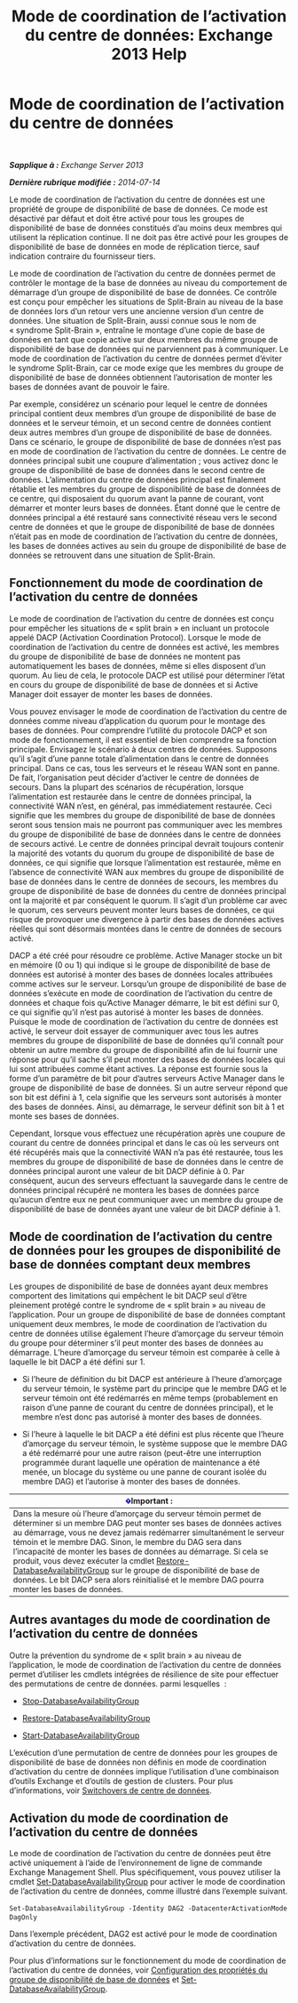 ﻿---
title: 'Mode de coordination de l’activation du centre de données: Exchange 2013 Help'
TOCTitle: Mode de coordination de l’activation du centre de données
ms:assetid: 57e4bf22-eeae-42a5-beb3-d68d06489592
ms:mtpsurl: https://technet.microsoft.com/fr-fr/library/Dd979790(v=EXCHG.150)
ms:contentKeyID: 50478249
ms.date: 05/23/2018
mtps_version: v=EXCHG.150
ms.translationtype: MT
---

# Mode de coordination de l’activation du centre de données

 

_**Sapplique à :** Exchange Server 2013_

_**Dernière rubrique modifiée :** 2014-07-14_

Le mode de coordination de l’activation du centre de données est une propriété de groupe de disponibilité de base de données. Ce mode est désactivé par défaut et doit être activé pour tous les groupes de disponibilité de base de données constitués d’au moins deux membres qui utilisent la réplication continue. Il ne doit pas être activé pour les groupes de disponibilité de base de données en mode de réplication tierce, sauf indication contraire du fournisseur tiers.

Le mode de coordination de l’activation du centre de données permet de contrôler le montage de la base de données au niveau du comportement de démarrage d’un groupe de disponibilité de base de données. Ce contrôle est conçu pour empêcher les situations de Split-Brain au niveau de la base de données lors d’un retour vers une ancienne version d’un centre de données. Une situation de Split-Brain, aussi connue sous le nom de « syndrome Split-Brain », entraîne le montage d’une copie de base de données en tant que copie active sur deux membres du même groupe de disponibilité de base de données qui ne parviennent pas à communiquer. Le mode de coordination de l’activation du centre de données permet d’éviter le syndrome Split-Brain, car ce mode exige que les membres du groupe de disponibilité de base de données obtiennent l’autorisation de monter les bases de données avant de pouvoir le faire.

Par exemple, considérez un scénario pour lequel le centre de données principal contient deux membres d’un groupe de disponibilité de base de données et le serveur témoin, et un second centre de données contient deux autres membres d’un groupe de disponibilité de base de données. Dans ce scénario, le groupe de disponibilité de base de données n’est pas en mode de coordination de l’activation du centre de données. Le centre de données principal subit une coupure d’alimentation ; vous activez donc le groupe de disponibilité de base de données dans le second centre de données. L’alimentation du centre de données principal est finalement rétablie et les membres du groupe de disponibilité de base de données de ce centre, qui disposaient du quorum avant la panne de courant, vont démarrer et monter leurs bases de données. Étant donné que le centre de données principal a été restauré sans connectivité réseau vers le second centre de données et que le groupe de disponibilité de base de données n’était pas en mode de coordination de l’activation du centre de données, les bases de données actives au sein du groupe de disponibilité de base de données se retrouvent dans une situation de Split-Brain.

## Fonctionnement du mode de coordination de l’activation du centre de données

Le mode de coordination de l’activation du centre de données est conçu pour empêcher les situations de « split brain » en incluant un protocole appelé DACP (Activation Coordination Protocol). Lorsque le mode de coordination de l’activation du centre de données est activé, les membres du groupe de disponibilité de base de données ne montent pas automatiquement les bases de données, même si elles disposent d’un quorum. Au lieu de cela, le protocole DACP est utilisé pour déterminer l’état en cours du groupe de disponibilité de base de données et si Active Manager doit essayer de monter les bases de données.

Vous pouvez envisager le mode de coordination de l’activation du centre de données comme niveau d’application du quorum pour le montage des bases de données. Pour comprendre l’utilité du protocole DACP et son mode de fonctionnement, il est essentiel de bien comprendre sa fonction principale. Envisagez le scénario à deux centres de données. Supposons qu’il s’agit d’une panne totale d’alimentation dans le centre de données principal. Dans ce cas, tous les serveurs et le réseau WAN sont en panne. De fait, l’organisation peut décider d’activer le centre de données de secours. Dans la plupart des scénarios de récupération, lorsque l’alimentation est restaurée dans le centre de données principal, la connectivité WAN n’est, en général, pas immédiatement restaurée. Ceci signifie que les membres du groupe de disponibilité de base de données seront sous tension mais ne pourront pas communiquer avec les membres du groupe de disponibilité de base de données dans le centre de données de secours activé. Le centre de données principal devrait toujours contenir la majorité des votants du quorum du groupe de disponibilité de base de données, ce qui signifie que lorsque l’alimentation est restaurée, même en l’absence de connectivité WAN aux membres du groupe de disponibilité de base de données dans le centre de données de secours, les membres du groupe de disponibilité de base de données du centre de données principal ont la majorité et par conséquent le quorum. Il s’agit d’un problème car avec le quorum, ces serveurs peuvent monter leurs bases de données, ce qui risque de provoquer une divergence à partir des bases de données actives réelles qui sont désormais montées dans le centre de données de secours activé.

DACP a été créé pour résoudre ce problème. Active Manager stocke un bit en mémoire (0 ou 1) qui indique si le groupe de disponibilité de base de données est autorisé à monter des bases de données locales attribuées comme actives sur le serveur. Lorsqu’un groupe de disponibilité de base de données s’exécute en mode de coordination de l’activation du centre de données et chaque fois qu’Active Manager démarre, le bit est défini sur 0, ce qui signifie qu’il n’est pas autorisé à monter les bases de données. Puisque le mode de coordination de l’activation du centre de données est activé, le serveur doit essayer de communiquer avec tous les autres membres du groupe de disponibilité de base de données qu’il connaît pour obtenir un autre membre du groupe de disponibilité afin de lui fournir une réponse pour qu’il sache s’il peut monter des bases de données locales qui lui sont attribuées comme étant actives. La réponse est fournie sous la forme d’un paramètre de bit pour d’autres serveurs Active Manager dans le groupe de disponibilité de base de données. Si un autre serveur répond que son bit est défini à 1, cela signifie que les serveurs sont autorisés à monter des bases de données. Ainsi, au démarrage, le serveur définit son bit à 1 et monte ses bases de données.

Cependant, lorsque vous effectuez une récupération après une coupure de courant du centre de données principal et dans le cas où les serveurs ont été récupérés mais que la connectivité WAN n’a pas été restaurée, tous les membres du groupe de disponibilité de base de données dans le centre de données principal auront une valeur de bit DACP définie à 0. Par conséquent, aucun des serveurs effectuant la sauvegarde dans le centre de données principal récupéré ne montera les bases de données parce qu’aucun d’entre eux ne peut communiquer avec un membre du groupe de disponibilité de base de données ayant une valeur de bit DACP définie à 1.

## Mode de coordination de l’activation du centre de données pour les groupes de disponibilité de base de données comptant deux membres

Les groupes de disponibilité de base de données ayant deux membres comportent des limitations qui empêchent le bit DACP seul d’être pleinement protégé contre le syndrome de « split brain » au niveau de l’application. Pour un groupe de disponibilité de base de données comptant uniquement deux membres, le mode de coordination de l’activation du centre de données utilise également l’heure d’amorçage du serveur témoin du groupe pour déterminer s’il peut monter des bases de données au démarrage. L’heure d’amorçage du serveur témoin est comparée à celle à laquelle le bit DACP a été défini sur 1.

  - Si l’heure de définition du bit DACP est antérieure à l’heure d’amorçage du serveur témoin, le système part du principe que le membre DAG et le serveur témoin ont été redémarrés en même temps (probablement en raison d’une panne de courant du centre de données principal), et le membre n’est donc pas autorisé à monter des bases de données.

  - Si l’heure à laquelle le bit DACP a été défini est plus récente que l’heure d’amorçage du serveur témoin, le système suppose que le membre DAG a été redémarré pour une autre raison (peut-être une interruption programmée durant laquelle une opération de maintenance a été menée, un blocage du système ou une panne de courant isolée du membre DAG) et l’autorise à monter des bases de données.

<table>
<thead>
<tr class="header">
<th><img src="images/JJ159813.important(EXCHG.150).gif" title="Important" alt="Important" />Important :</th>
</tr>
</thead>
<tbody>
<tr class="odd">
<td>Dans la mesure où l’heure d’amorçage du serveur témoin permet de déterminer si un membre DAG peut monter ses bases de données actives au démarrage, vous ne devez jamais redémarrer simultanément le serveur témoin et le membre DAG. Sinon, le membre du DAG sera dans l’incapacité de monter les bases de données au démarrage. Si cela se produit, vous devez exécuter la cmdlet <a href="https://technet.microsoft.com/fr-fr/library/dd351169(v=exchg.150)">Restore-DatabaseAvailabilityGroup</a> sur le groupe de disponibilité de base de données. Le bit DACP sera alors réinitialisé et le membre DAG pourra monter les bases de données.</td>
</tr>
</tbody>
</table>


## Autres avantages du mode de coordination de l’activation du centre de données

Outre la prévention du syndrome de « split brain » au niveau de l’application, le mode de coordination de l’activation du centre de données permet d’utiliser les cmdlets intégrées de résilience de site pour effectuer des permutations de centre de données. parmi lesquelles  :

  - [Stop-DatabaseAvailabilityGroup](https://technet.microsoft.com/fr-fr/library/dd335133\(v=exchg.150\))

  - [Restore-DatabaseAvailabilityGroup](https://technet.microsoft.com/fr-fr/library/dd351169\(v=exchg.150\))

  - [Start-DatabaseAvailabilityGroup](https://technet.microsoft.com/fr-fr/library/dd335076\(v=exchg.150\))

L’exécution d’une permutation de centre de données pour les groupes de disponibilité de base de données non définis en mode de coordination d’activation du centre de données implique l’utilisation d’une combinaison d’outils Exchange et d’outils de gestion de clusters. Pour plus d’informations, voir [Switchovers de centre de données](datacenter-switchovers-exchange-2013-help.md).

## Activation du mode de coordination de l’activation du centre de données

Le mode de coordination de l’activation du centre de données peut être activé uniquement à l’aide de l’environnement de ligne de commande Exchange Management Shell. Plus spécifiquement, vous pouvez utiliser la cmdlet [Set-DatabaseAvailabilityGroup](https://technet.microsoft.com/fr-fr/library/dd297934\(v=exchg.150\)) pour activer le mode de coordination de l’activation du centre de données, comme illustré dans l’exemple suivant.

    Set-DatabaseAvailabilityGroup -Identity DAG2 -DatacenterActivationMode DagOnly

Dans l’exemple précédent, DAG2 est activé pour le mode de coordination d’activation du centre de données.

Pour plus d’informations sur le fonctionnement du mode de coordination de l’activation du centre de données, voir [Configuration des propriétés du groupe de disponibilité de base de données](configure-database-availability-group-properties-exchange-2013-help.md) et [Set-DatabaseAvailabilityGroup](https://technet.microsoft.com/fr-fr/library/dd297934\(v=exchg.150\)).

